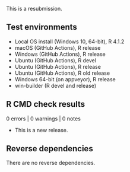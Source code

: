 This is a resubmission.

## Test environments
* Local OS install (Windows 10, 64-bit), R 4.1.2
* macOS (GitHub Actions), R release
* Windows (GitHub Actions), R release
* Ubuntu (GitHub Actions), R devel
* Ubuntu (GitHub Actions), R release
* Ubuntu (GitHub Actions), R old release
* Windows 64-bit (on appveyor), R release
* win-builder (R devel and release)

## R CMD check results

0 errors | 0 warnings | 0 notes

* This is a new release.

## Reverse dependencies

There are no reverse dependencies.